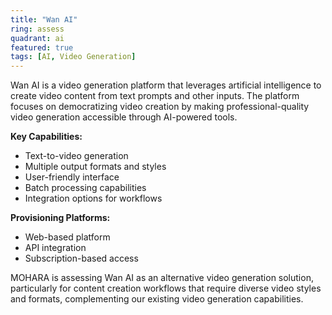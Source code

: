 ```yaml
---
title: "Wan AI"
ring: assess
quadrant: ai
featured: true
tags: [AI, Video Generation]
---
```


Wan AI is a video generation platform that leverages artificial intelligence to create video content from text prompts and other inputs. The platform focuses on democratizing video creation by making professional-quality video generation accessible through AI-powered tools.

**Key Capabilities:**

- Text-to-video generation
- Multiple output formats and styles
- User-friendly interface
- Batch processing capabilities
- Integration options for workflows

**Provisioning Platforms:**

- Web-based platform
- API integration
- Subscription-based access

MOHARA is assessing Wan AI as an alternative video generation solution, particularly for content creation workflows that require diverse video styles and formats, complementing our existing video generation capabilities.
